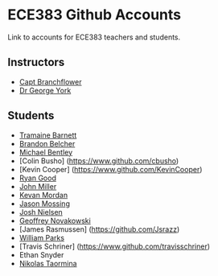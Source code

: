 # ECE383 Github Accounts

Link to accounts for ECE383 teachers and students.

## Instructors

- [Capt Branchflower](https://www.github.com/toddbranch)
- [Dr George York](https://www.github.com/GeorgeYork)

## Students

- [Tramaine Barnett](https://github.com/lilmaine)
- [Brandon Belcher](https://www.github.com/babelcher)
- [Michael Bentley](https://www.github.com/micfloy)
- [Colin Busho] (https://www.github.com/cbusho)
- [Kevin Cooper] (https://www.github.com/KevinCooper)
- [Ryan Good](https://www.github.com/GoodRyan)
- [John Miller](https://github.com/JahwnMallard)
- [Kevan Mordan](https://www.github.com/KingPuffin)
- [Jason Mossing](https://www.github.com/jasonmossing15)
- [Josh Nielsen](https://www.github.com/aapljosh)
- [Geoffrey Novakowski](https://github.com/gnovakowski)
- [James Rasmussen] (https://github.com/Jsrazz)
- [William Parks](https://www.github.com/WilliamParks)
- [Travis Schriner] (https://www.github.com/travisschriner)
- Ethan Snyder
- [Nikolas Taormina](https://www.github.com/ntaormina)
